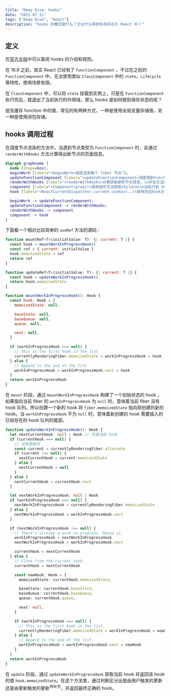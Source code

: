 ```yaml
---
title: "Deep Dive: hooks"
date: "2021-07-11"
tags: ["Deep Dive", "React"]
description: "hooks 的概念是什么？它以什么样的形态存在于 React 中？"
---
```


## 定义

在[官方文档](https://zh-hans.reactjs.org/docs/hooks-intro.html)中可以查阅 hooks 的介绍和规则。

在 16.8 之前，其实 React 已经有了 `FunctionComponent` ，不过在之前的 `FunctionComponent` 中，无法使用类似 `ClassComponent` 中的 `state`，`Lifecycle`等特性，使用场景有限。

在 `ClassComponent` 中，可以将 `state` 挂载到实例上，可是在 `FunctionComponent` 执行完后，就退出了当前执行的作用域，那么 hooks 是如何做到保存状态的呢？

提及缓存 function 中的值，常见的有两种方式，一种是使用全局变量存储值，另一种是使用闭包存储。

## hooks 调用过程

在调度节点渲染的方法中，当遇到节点类型为 `FunctionComponent` 时，会通过 `renderWithHooks` 方法计算得出新节点的页面信息。

```dot
digraph graphname {
  node [shape=box];
  beginWork [label="<beginWork>调度渲染每个 fiber 节点"];
  updateFunctionComponent [label="<updateFunctionComponent>调度更新FunctionComponent"];
  renderWithHooks [label="<renderWithHooks>计算获取新的节点信息，\n并在方法内部根据当前mount/update阶段设定\nReactCurrentDispatcher.current的指向"];
  component [label="<Component(props)>调用组件方法获取children\n当执行到 hook(如 useState(initialState)) 时，其实相当于调用\n ReactCurrentDispatcher.current.useState(initialState)"];
  hook [label="<ReactCurrentDispatcher.current.useXxx(..)>调用对应hook方法，\n计算新的hook状态并存储到hook.memoizedState上"];

  beginWork -> updateFunctionComponent;
  updateFunctionComponent -> renderWithHooks;
  renderWithHooks -> component
  component -> hook
}
```

下面看一个相对比较简单的 `useRef` 方法的源码：

```js
function mountRef<T>(initialValue: T): {| current: T |} {
  const hook = mountWorkInProgressHook()
  const ref = { current: initialValue }
  hook.memoizedState = ref
  return ref
}

function updateRef<T>(initialValue: T): {| current: T |} {
  const hook = updateWorkInProgressHook()
  return hook.memoizedState
}

function mountWorkInProgressHook(): Hook {
  const hook: Hook = {
    memoizedState: null,

    baseState: null,
    baseQueue: null,
    queue: null,

    next: null,
  }

  if (workInProgressHook === null) {
    // This is the first hook in the list
    currentlyRenderingFiber.memoizedState = workInProgressHook = hook
  } else {
    // Append to the end of the list
    workInProgressHook = workInProgressHook.next = hook
  }
  return workInProgressHook
}
```

在 `mount` 阶段，通过 `mountWorkInProgressHook` 构建了一个初始状态的 hook ，如果指向当前 fiber 的 `workInProgressHook` 为 `null` 时，意味着当前 fiber 没有 hook 队列。所以创建一个新的 hook 将 `fiber.memoizedState` 指向刚创建的新的 hook。当 `workInProgressHook` 不为 `null` 时，意味着新创建的 hook 需要插入的已经存在的 hook 队列的尾部。

```ts
function updateWorkInProgressHook(): Hook {
  let nextCurrentHook: null | Hook // 页面当前 hook
  if (currentHook === null) {
    // 没有更新时
    const current = currentlyRenderingFiber.alternate
    if (current !== null) {
      nextCurrentHook = current.memoizedState
    } else {
      nextCurrentHook = null
    }
  } else {
    nextCurrentHook = currentHook.next
  }

  let nextWorkInProgressHook: null | Hook
  if (workInProgressHook === null) {
    nextWorkInProgressHook = currentlyRenderingFiber.memoizedState
  } else {
    nextWorkInProgressHook = workInProgressHook.next
  }

  if (nextWorkInProgressHook !== null) {
    // There's already a work-in-progress. Reuse it.
    workInProgressHook = nextWorkInProgressHook
    nextWorkInProgressHook = workInProgressHook.next

    currentHook = nextCurrentHook
  } else {
    // Clone from the current hook.
    currentHook = nextCurrentHook

    const newHook: Hook = {
      memoizedState: currentHook.memoizedState,

      baseState: currentHook.baseState,
      baseQueue: currentHook.baseQueue,
      queue: currentHook.queue,

      next: null,
    }

    if (workInProgressHook === null) {
      // This is the first hook in the list.
      currentlyRenderingFiber.memoizedState = workInProgressHook = newHook
    } else {
      // Append to the end of the list.
      workInProgressHook = workInProgressHook.next = newHook
    }
  }
  return workInProgressHook
}
```

在 `update` 阶段，通过 `updateWorkInProgressHook` 获取当前 hook 并返回该 hook 的值 `hook.memoizedState`。在这个方法里，通过判断区分出是由用户触发的更新还是由更新触发的更新<sup>待补充</sup>，并返回最终正确的 hook。
